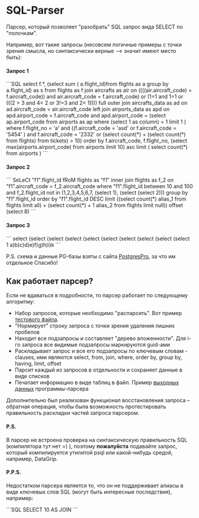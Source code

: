 <h1>SQL-Parser</h1>
<p>
Парсер, который позволяет "разобрать" SQL запрос вида SELECT по "полочкам".
</p>
<p>
Например, вот такие запросы (несовсем логичные примеры с точки зрения смысла, но синтаксически верные --> значит имеют место быть):
</p>

<h4>Запрос 1</h4>
```SQL
select     f.*,           (select     sum   (           a.flight_id)from flights              as a group by a.flight_id) as s         from flights as f
    join           aircrafts   as air on ((((air.aircraft_code) = f.aircraft_code)) and air.aircraft_code = f.aircraft_code) or (1=1 and 1=1 or (((2 >   3 and 4< 2 or 3!=3 and 2< 1))))
    full       outer   join   aircrafts_data as ad on ad.aircraft_code = air.aircraft_code
    left  join          airports_data     as    apd on    apd.airport_code = f.aircraft_code and apd.airport_code =      (select ap.airport_code from airports   as   ap   where   (select     1 as   column) = 1   limit  1   )
where   f.flight_no =   'a'    and   ((f.aircraft_code = 'asd' or    f.aircraft_code    = '5454'    ) and      f.aircraft_code = '2332' or (select count(*)   + (select count(*)    from flights) from tickets)     > 10)
order  by f.aircraft_code,    f.flight_no, (select max(airports.airport_code) from airports limit 10) asc
limit  ( select    count(*)     from        airports    )
```
<h4>Запрос 2</h4>
```
SeLeCt "f1".flight_id
fRoM flights as "f1"
    inner join flights as f_2 on "f1".aircraft_code = f_2.aircraft_code
where "f1".flight_id between 10 and 100 and f_2.flight_id not in (1,2,3,4,5,6,7, (select 1), (select (select 2)))
group by "f1".flight_id
order by "f1".flight_id DESC
limit ((select count(*) alias_1 from flights limit all) + (select count(*) + 1 alias_2 from flights limit null))
offset (select 8)
```
<h4>Запрос 3</h4>
```
select (select (select (select (select (select (select (select (select (select 1 a)b)c)d)e)f)g)h)i)k
```
<p>
P.S. схема и данные PG-базы взяты с сайта <a href="https://postgrespro.ru/education/demodb">PostgresPro</a>, за что им отдельное Спасибо!
</p>

<h2>Как работает парсер?</h2>

<p>
Если не вдаваться в подробности, то парсер работает по следующему алгоритму:
</p>
<ul>
<li>Набор запросов, которые необходимо "распарсить". Вот пример <a href="https://github.com/Alexeyyy/SQL-Parser/blob/master/testData.txt">тестового файла</a>.</li>
<li>"Нормирует" строку запроса с точки зрения удаления лишних пробелов</li>
<li>Находит все подзапросы и составляет "дерево вложенности". Для i-го запроса все видимые подзапросы маркируются guid-ами</li>
<li>Раскладывает запрос и все его подзапросы по ключевым словам - clauses, ими являются select, from, join, where, order by, group by, having, limit, offset</li>
<li>Парсит каждый из запросов в отдельности и сохраняет данные в виде списков</li>
<li>Печатает информацию в виде таблиц в файл. Пример <a href="https://github.com/Alexeyyy/SQL-Parser/blob/master/result.txt">выходных данных</a> программы-парсера</li>
</ul>

<p>
  Дополнительно был реализован функционал восстановления запроса – обратная операция, чтобы была возможность протестировать правильность раскладки частей запроса парсером.
</p>

<h4>P.S.</h4>
<p>
  В парсер не встроена проверка на синтаксическую правильность SQL (компилятора тут нет =) ), поэтому <strong>пожалуйста</strong> подавайте запрос, который компилируется утилитой psql или какой-нибудь средой, например, DataGrip.
</p>

<h4>P.P.S.</h4>
<p>
    Недостатком парсера является то, что он не поддерживает алиасы в виде ключевых слов SQL (могут быть интересные последствия), например:
</p>
```SQL
SELECT 10 AS JOIN
```
